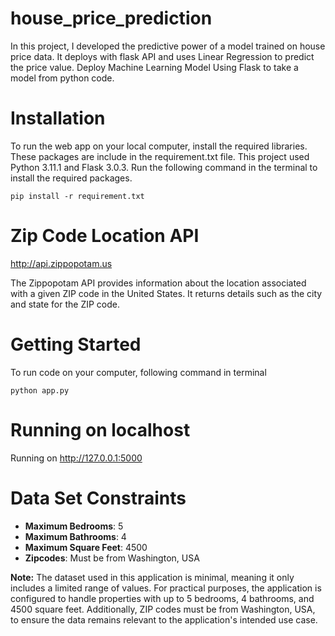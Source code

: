 # house_price_prediction

In this project, I developed the predictive power of a model trained on house price data. It deploys with flask API and uses Linear Regression to predict the price value. Deploy Machine Learning Model Using Flask to take a model from python code.


# Installation

To run the web app on your local computer, install the required libraries. These packages are include in the requirement.txt file. This project used Python 3.11.1 and Flask 3.0.3. Run the following command in the terminal to install the required packages.

```
pip install -r requirement.txt
```
# Zip Code Location API

http://api.zippopotam.us

The Zippopotam API provides information about the location associated with a given ZIP code in the United States. It returns details such as the city and state for the ZIP code.

# Getting Started

To run code on your computer, following command in terminal
```
python app.py
```
# Running on localhost

Running on http://127.0.0.1:5000


# Data Set Constraints

- **Maximum Bedrooms**: 5
- **Maximum Bathrooms**: 4
- **Maximum Square Feet**: 4500
- **Zipcodes**: Must be from Washington, USA

**Note:** The dataset used in this application is minimal, meaning it only includes a limited range of values. For practical purposes, the application is configured to handle properties with up to 5 bedrooms, 4 bathrooms, and 4500 square feet. Additionally, ZIP codes must be from Washington, USA, to ensure the data remains relevant to the application's intended use case.